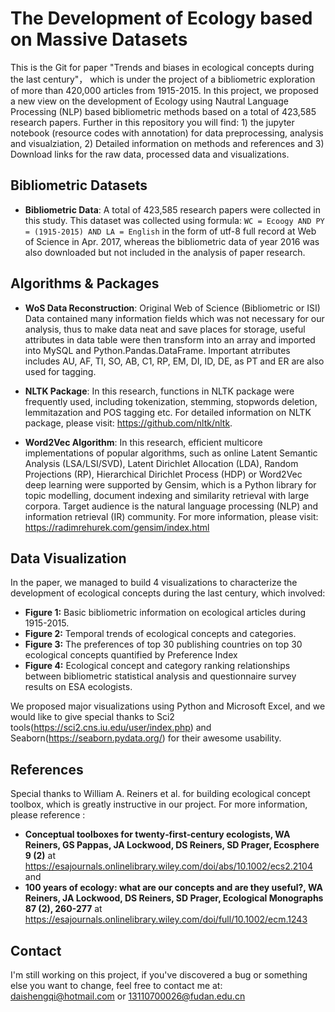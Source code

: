 # The Development of Ecology based on Massive Datasets 
This is the Git for paper "Trends and biases in ecological concepts during the last century"， which is under the project of a bibliometric exploration of more than 420,000 articles from 1915-2015. 
In this project, we proposed a new view on the development of Ecology using Nautral Language Processing (NLP) based bibliometric methods based on a total of 423,585 research papers. Further in this repository you will find: 1) the jupyter notebook (resource codes with annotation) for data preprocessing, analysis and visualziation, 2) Detailed information on methods and references and 3) Download links for the raw data, processed data and visualizations.

## Bibliometric Datasets
* **Bibliometric Data**: A total of 423,585 research papers were collected in this study. This dataset was collected using formula: `WC = Ecoogy AND PY = (1915-2015) AND LA = English` in the form of utf-8 full record at Web of Science in Apr. 2017, whereas the bibliometric data of year 2016 was also downloaded but not included in the analysis of paper research.

## Algorithms & Packages
* **WoS Data Reconstruction**: Original Web of Science (Bibliometric or ISI) Data contained many information fields which was not necessary for our analysis, thus to make data neat and save places for storage, useful attributes in data table were then transform into an array and imported into MySQL and Python.Pandas.DataFrame. Important atrributes includes AU, AF, TI, SO, AB, C1, RP, EM, DI, ID, DE, as PT and ER are also used for tagging. 

* **NLTK Package**: In this research, functions in NLTK package were frequently used, including tokenization, stemming, stopwords deletion, lemmitazation and POS tagging etc. For detailed information on NLTK package, please visit: https://github.com/nltk/nltk.

* **Word2Vec Algorithm**: In this research, efficient multicore implementations of popular algorithms, such as online Latent Semantic Analysis (LSA/LSI/SVD), Latent Dirichlet Allocation (LDA), Random Projections (RP), Hierarchical Dirichlet Process (HDP) or Word2Vec deep learning were supported by Gensim, which is a Python library for topic modelling, document indexing and similarity retrieval with large corpora. Target audience is the natural language processing (NLP) and information retrieval (IR) community. For more information, please visit: https://radimrehurek.com/gensim/index.html

## Data Visualization
In the paper, we managed to build 4 visualizations to characterize the development of ecological concepts during the last century, which involved:
* **Figure 1:** Basic bibliometric information on ecological articles during 1915-2015.
* **Figure 2:** Temporal trends of ecological concepts and categories.
* **Figure 3:** The preferences of top 30 publishing countries on top 30 ecological concepts quantified by Preference Index
* **Figure 4:** Ecological concept and category ranking relationships between bibliometric statistical analysis and questionnaire survey results on ESA ecologists.

We proposed major visualizations using Python and Microsoft Excel, and we would like to give special thanks to Sci2 tools(https://sci2.cns.iu.edu/user/index.php) and Seaborn(https://seaborn.pydata.org/) for their awesome usability.

## References
Special thanks to William A. Reiners et al. for building ecological concept toolbox, which is greatly instructive in our project. For more information, please reference : 
* **Conceptual toolboxes for twenty‐first‐century ecologists, WA Reiners, GS Pappas, JA Lockwood, DS Reiners, SD Prager, Ecosphere 9 (2)** at https://esajournals.onlinelibrary.wiley.com/doi/abs/10.1002/ecs2.2104
and
* **100 years of ecology: what are our concepts and are they useful?, WA Reiners, JA Lockwood, DS Reiners, SD Prager, Ecological Monographs 87 (2), 260-277** at https://esajournals.onlinelibrary.wiley.com/doi/full/10.1002/ecm.1243

## Contact
I'm still working on this project, if you've discovered a bug or something else you want to change, feel free to contact me at: daishengqi@hotmail.com or 13110700026@fudan.edu.cn
